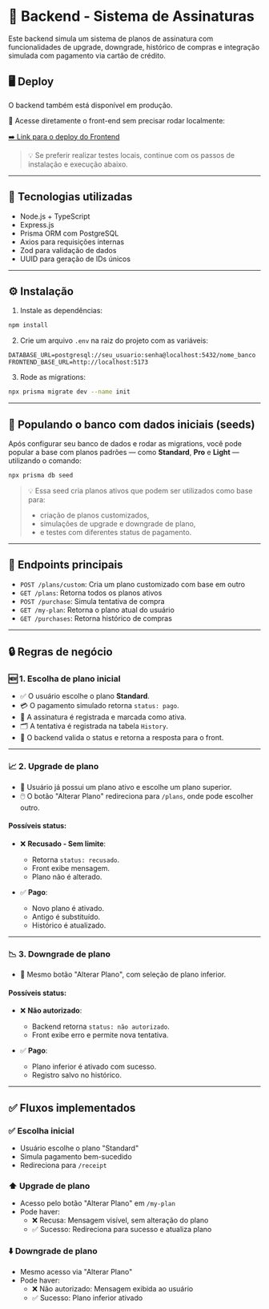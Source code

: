 
# 🧠 Backend - Sistema de Assinaturas

Este backend simula um sistema de planos de assinatura com funcionalidades de upgrade, downgrade, histórico de compras e integração simulada com pagamento via cartão de crédito.

## 🖥️ Deploy

O backend também está disponível em produção.

🔗 Acesse diretamente o front-end sem precisar rodar localmente:

[➡️ Link para o deploy do Frontend](https://empy-frontend.vercel.app/)

> 💡 Se preferir realizar testes locais, continue com os passos de instalação e execução abaixo.

---

## 🚀 Tecnologias utilizadas

- Node.js + TypeScript
- Express.js
- Prisma ORM com PostgreSQL
- Axios para requisições internas
- Zod para validação de dados
- UUID para geração de IDs únicos

---

## ⚙️ Instalação

1. Instale as dependências:
```bash
npm install
```

2. Crie um arquivo `.env` na raiz do projeto com as variáveis:
```
DATABASE_URL=postgresql://seu_usuario:senha@localhost:5432/nome_banco
FRONTEND_BASE_URL=http://localhost:5173
```

3. Rode as migrations:
```bash
npx prisma migrate dev --name init
```

---

## 🌱 Populando o banco com dados iniciais (seeds)

Após configurar seu banco de dados e rodar as migrations, você pode popular a base com planos padrões — como **Standard**, **Pro** e **Light** — utilizando o comando:

```bash
npx prisma db seed
```

> 💡 Essa seed cria planos ativos que podem ser utilizados como base para:
> - criação de planos customizados,
> - simulações de upgrade e downgrade de plano,
> - e testes com diferentes status de pagamento.

---

## 📮 Endpoints principais

- `POST /plans/custom`: Cria um plano customizado com base em outro
- `GET /plans`: Retorna todos os planos ativos
- `POST /purchase`: Simula tentativa de compra
- `GET /my-plan`: Retorna o plano atual do usuário
- `GET /purchases`: Retorna histórico de compras

---

## 🔒 Regras de negócio

### 🆕 1. Escolha de plano inicial

- ✅ O usuário escolhe o plano **Standard**.
- 💳 O pagamento simulado retorna `status: pago`.
- 🧾 A assinatura é registrada e marcada como ativa.
- 🗂️ A tentativa é registrada na tabela `History`.
- 🧠 O backend valida o status e retorna a resposta para o front.

---

### 📈 2. Upgrade de plano

- 🔁 Usuário já possui um plano ativo e escolhe um plano superior.
- 🖱️ O botão "Alterar Plano" redireciona para `/plans`, onde pode escolher outro.

#### Possíveis status:

- ❌ **Recusado - Sem limite**:
  - Retorna `status: recusado`.
  - Front exibe mensagem.
  - Plano não é alterado.

- ✅ **Pago**:
  - Novo plano é ativado.
  - Antigo é substituído.
  - Histórico é atualizado.

---

### 📉 3. Downgrade de plano

- 🔁 Mesmo botão "Alterar Plano", com seleção de plano inferior.

#### Possíveis status:

- ❌ **Não autorizado**:
  - Backend retorna `status: não autorizado`.
  - Front exibe erro e permite nova tentativa.

- ✅ **Pago**:
  - Plano inferior é ativado com sucesso.
  - Registro salvo no histórico.

---

## ✅ Fluxos implementados

### ✅ Escolha inicial
- Usuário escolhe o plano "Standard"
- Simula pagamento bem-sucedido
- Redireciona para `/receipt`

### ⬆️ Upgrade de plano
- Acesso pelo botão "Alterar Plano" em `/my-plan`
- Pode haver:
  - ❌ Recusa: Mensagem visível, sem alteração do plano
  - ✅ Sucesso: Redireciona para sucesso e atualiza plano

### ⬇️ Downgrade de plano
- Mesmo acesso via "Alterar Plano"
- Pode haver:
  - ❌ Não autorizado: Mensagem exibida ao usuário
  - ✅ Sucesso: Plano inferior ativado
